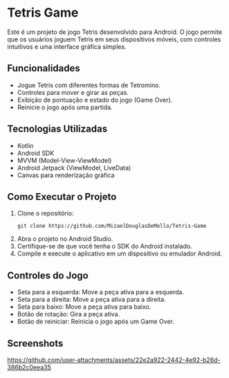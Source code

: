 # Tetris Game

Este é um projeto de jogo Tetris desenvolvido para Android. O jogo permite que os usuários joguem Tetris em seus dispositivos móveis, com controles intuitivos e uma interface gráfica simples.

## Funcionalidades

- Jogue Tetris com diferentes formas de Tetromino.
- Controles para mover e girar as peças.
- Exibição de pontuação e estado do jogo (Game Over).
- Reinicie o jogo após uma partida.

## Tecnologias Utilizadas

- Kotlin
- Android SDK
- MVVM (Model-View-ViewModel)
- Android Jetpack (ViewModel, LiveData)
- Canvas para renderização gráfica

## Como Executar o Projeto

1. Clone o repositório:
   ```
   git clone https://github.com/MizaelDouglasDeMello/Tetris-Game
   ```
2. Abra o projeto no Android Studio.
3. Certifique-se de que você tenha o SDK do Android instalado.
4. Compile e execute o aplicativo em um dispositivo ou emulador Android.

## Controles do Jogo
- Seta para a esquerda: Move a peça ativa para a esquerda.
- Seta para a direita: Move a peça ativa para a direita.
- Seta para baixo: Move a peça ativa para baixo.
- Botão de rotação: Gira a peça ativa.
- Botão de reiniciar: Reinicia o jogo após um Game Over.

## Screenshots


https://github.com/user-attachments/assets/22e2a922-2442-4e92-b26d-386b2c0eea35


